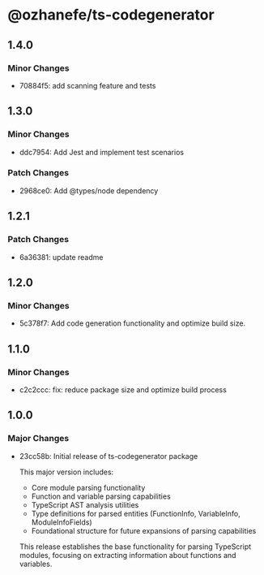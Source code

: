 # @ozhanefe/ts-codegenerator

## 1.4.0

### Minor Changes

- 70884f5: add scanning feature and tests

## 1.3.0

### Minor Changes

- ddc7954: Add Jest and implement test scenarios

### Patch Changes

- 2968ce0: Add @types/node dependency

## 1.2.1

### Patch Changes

- 6a36381: update readme

## 1.2.0

### Minor Changes

- 5c378f7: Add code generation functionality and optimize build size.

## 1.1.0

### Minor Changes

- c2c2ccc: fix: reduce package size and optimize build process

## 1.0.0

### Major Changes

- 23cc58b: Initial release of ts-codegenerator package

  This major version includes:

  - Core module parsing functionality
  - Function and variable parsing capabilities
  - TypeScript AST analysis utilities
  - Type definitions for parsed entities (FunctionInfo, VariableInfo, ModuleInfoFields)
  - Foundational structure for future expansions of parsing capabilities

  This release establishes the base functionality for parsing TypeScript modules,
  focusing on extracting information about functions and variables.
